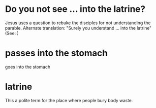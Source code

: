 
# Do you not see ... into the latrine?
Jesus uses a question to rebuke the disciples for not understanding the parable. Alternate translation: "Surely you understand ... into the latrine" (See: )

# passes into the stomach
goes into the stomach

# latrine
This a polite term for the place where people bury body waste.